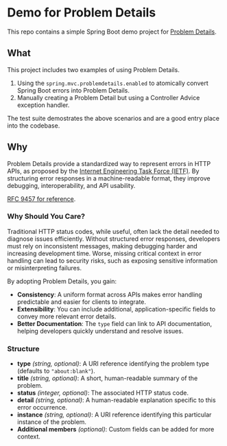 # Demo for Problem Details

This repo contains a simple Spring Boot demo project
for [Problem Details](https://docs.spring.io/spring-framework/reference/web/webmvc/mvc-ann-rest-exceptions.html).

## What

This project includes two examples of using Problem Details.

1. Using the `spring.mvc.problemdetails.enabled` to atomically convert Spring Boot errors into Problem Details.
2. Manually creating a Problem Detail but using a Controller Advice exception handler.

The test suite demostrates the above scenarios and are a good entry place into the codebase.

## Why

Problem Details provide a standardized way to represent errors in HTTP APIs, as proposed by
the [Internet Engineering Task Force (IETF)](https://www.ietf.org/about/introduction/). By structuring error responses
in a machine-readable format, they improve debugging, interoperability, and API usability.

[RFC 9457 for reference](https://datatracker.ietf.org/doc/html/rfc9457).

### Why Should You Care?

Traditional HTTP status codes, while useful, often lack the detail needed to diagnose issues efficiently. Without
structured error responses, developers must rely on inconsistent messages, making debugging harder and increasing
development time. Worse, missing critical context in error handling can lead to security risks, such as exposing
sensitive information or misinterpreting failures.

By adopting Problem Details, you gain:

- **Consistency**: A uniform format across APIs makes error handling predictable and easier for clients to integrate.
- **Extensibility**: You can include additional, application-specific fields to convey more relevant error details.
- **Better Documentation**: The `type` field can link to API documentation, helping developers quickly understand and
  resolve issues.

### Structure

* **type** *(string, optional)*: A URI reference identifying the problem type (defaults to `"about:blank"`).
* **title** *(string, optional)*: A short, human-readable summary of the problem.
* **status** *(integer, optional)*: The associated HTTP status code.
* **detail** *(string, optional)*: A human-readable explanation specific to this error occurrence.
* **instance** *(string, optional)*: A URI reference identifying this particular instance of the problem.
* **Additional members** *(optional)*: Custom fields can be added for more context.  

